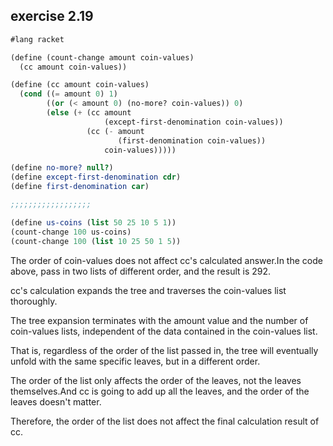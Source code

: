 ## exercise 2.19

```Scheme
#lang racket

(define (count-change amount coin-values)
  (cc amount coin-values))

(define (cc amount coin-values)
  (cond ((= amount 0) 1)
        ((or (< amount 0) (no-more? coin-values)) 0)
        (else (+ (cc amount 
                     (except-first-denomination coin-values))
                 (cc (- amount 
                        (first-denomination coin-values))
                     coin-values)))))

(define no-more? null?)
(define except-first-denomination cdr)
(define first-denomination car)

;;;;;;;;;;;;;;;;;;

(define us-coins (list 50 25 10 5 1))
(count-change 100 us-coins)
(count-change 100 (list 10 25 50 1 5))
```

The order of coin-values does not affect cc's calculated answer.In the code above, pass in two lists of different order, and the result is 292.

cc's calculation expands the tree and traverses the coin-values list thoroughly.

The tree expansion terminates with the amount value and the number of coin-values lists, independent of the data contained in the coin-values list.

That is, regardless of the order of the list passed in, the tree will eventually unfold with the same specific leaves, but in a different order.

The order of the list only affects the order of the leaves, not the leaves themselves.And cc is going to add up all the leaves, and the order of the leaves doesn't matter.

Therefore, the order of the list does not affect the final calculation result of cc.
